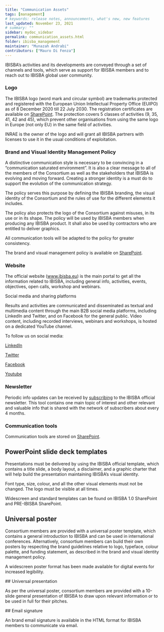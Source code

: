 ```yaml
---
title: "Communication Assets"
tags: [management]
# keywords: release notes, announcements, what's new, new features
last_updated: November 23, 2021
# summary: ""
sidebar: mydoc_sidebar
permalink: communication_assets.html
folder: ibisba_management
maintainer: "Munazah Andrabi"
contributors: ["Mauro Di Fenza"] 
---
```



IBISBA’s activities and its developments are conveyed through a set of channels and tools, which serve as support for IBISBA members and to reach out to IBISBA global user community.

### Logo

The IBISBA logo (word mark and circular symbol) are trademarks protected and registered with the European Union Intellectual Property Office (EUIPO) as of 8 December 2020 till 22 July 2030. The registration certificates are available on [SharePoint](https://idp.inra.fr/cas/login?service=https%3A%2F%2Fidp.inra.fr%2Fidp%2FAuthn%2FRemoteUser). The protection covers 5 classes of activities (9, 35, 41, 42 and 45), which prevent other organisations from using the same logo in Europe (not only EU) in the same field of activities.

INRAE is the owner of the logo and will grant all IBISBA partners with licenses to use it in the usual conditions of exploitation.

### Brand and Visual Identity Management Policy

A distinctive communication style is necessary to be convincing in a “communication saturated environment”. It is also a clear message to all of the members of the Consortium as well as the stakeholders that IBISBA is evolving and moving forward. Creating a stronger identity is a must do to support the evolution of the communication strategy. 

The policy serves this purpose by defining the IBISBA branding, the visual identity of the Consortium and the rules of use for the different elements it includes. 

The policy also protects the logo of the Consortium against misuses, in its use or in its shape. The policy will be used by IBISBA members when producing any IBISBA product. It shall also be used by contractors who are entitled to deliver graphics.

All communication tools will be adapted to the policy for greater consistency.

The brand and visual management policy is available on [SharePoint](https://idp.inra.fr/cas/loginservice=https%3A%2F%2Fidp.inra.fr%2Fidp%2FAuthn%2FRemoteUser).

### Website

The official website (www.ibisba.eu) is the main portal to get all the information related to IBISBA, including general info, activities, events, objectives, open calls, workshop and webinars.

Social media and sharing platforms

Results and activities are communicated and disseminated as textual and multimedia content through the main B2B social media platforms, including LinkedIn and Twitter, and on Facebook for the general public. Video content, including recorded interviews, webinars and workshops, is hosted on a dedicated YouTube channel.

To follow us on social media:

[LinkedIn](https://www.linkedin.com/company/ibisba/)

[Twitter](https://twitter.com/ibisba_biotech)

[Facebook](https://www.facebook.com/ibisbaBiotech)

[Youtube](https://www.youtube.com/channel/UC1Ldlo0spPVFPSL1_ZCO1Kg)



### Newsletter

Periodic info updates can be received by [subscribing](https://www.ibisba.eu/News-and-Events/Subscribe-to-our-newsletter) to the IBISBA official newsletter. This tool contains one main topic of interest and other relevant and valuable info that is shared with the network of subscribers about every 4 months.


### Communication tools

Communication tools are stored on [SharePoint]((https://idp.inra.fr/cas/login?service=https%3A%2F%2Fidp.inra.fr%2Fidp%2FAuthn%2FRemoteUser)).

## PowerPoint slide deck templates

Presentations must be delivered by using the IBISBA official template, which contains a title slide, a body layout, a disclaimer, and a graphic charter that will help build the presentation maintaining IBISBA’s visual identity.

Font type, size, colour, and all the other visual elements must not be changed. The logo must be visible at all times.

Widescreen and standard templates can be found on IBISBA 1.0 SharePoint and PRE-IBISBA SharePoint.

## Universal poster

Consortium members are provided with a universal poster template, which contains a general introduction to IBISBA and can be used in international conferences. Alternatively, consortium members can build their own posters by respecting the brand guidelines relative to logo, typeface, colour palette, and funding statement, as described in the brand and visual identity management policy.

A widescreen poster format has been made available for digital events for increased legibility.

## Universal presentation

As per the universal poster, consortium members are provided with a 10-slide general presentation of IBISBA to draw upon relevant information or to be used in full for their pitches.

## Email signature

An brand email signature is available in the HTML format for IBISBA members to communicate via email.

